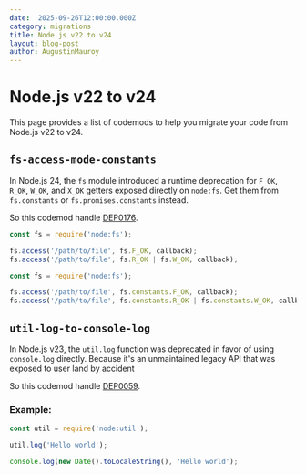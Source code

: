 ```yaml
---
date: '2025-09-26T12:00:00.000Z'
category: migrations
title: Node.js v22 to v24
layout: blog-post
author: AugustinMauroy
---
```


# Node.js v22 to v24

This page provides a list of codemods to help you migrate your code from Node.js v22 to v24.

## `fs-access-mode-constants`

In Node.js 24, the `fs` module introduced a runtime deprecation for `F_OK`, `R_OK`, `W_OK`, and `X_OK` getters exposed directly on `node:fs`. Get them from `fs.constants` or `fs.promises.constants` instead.

So this codemod handle [DEP0176](https://nodejs.org/api/deprecations.html#DEP0176).

```js displayName="Before"
const fs = require('node:fs');

fs.access('/path/to/file', fs.F_OK, callback);
fs.access('/path/to/file', fs.R_OK | fs.W_OK, callback);
```

```js displayName="After"
const fs = require('node:fs');

fs.access('/path/to/file', fs.constants.F_OK, callback);
fs.access('/path/to/file', fs.constants.R_OK | fs.constants.W_OK, callback);
```

## `util-log-to-console-log`

In Node.js v23, the `util.log` function was deprecated in favor of using `console.log` directly. Because it's an unmaintained legacy API that was exposed to user land by accident

So this codemod handle [DEP0059](https://nodejs.org/api/deprecations.html#DEP0059).

### Example:

```js displayName="Before"
const util = require('node:util');

util.log('Hello world');
```

```js displayName="After"
console.log(new Date().toLocaleString(), 'Hello world');
```
